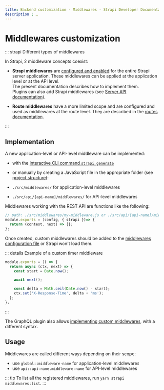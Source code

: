 ```yaml
---
title: Backend customization - Middlewares - Strapi Developer Documentation
description : …
---
```


<!-- TODO: update SEO -->

# Middlewares customization

::: strapi Different types of middlewares

In Strapi, 2 middleware concepts coexist:

- **Strapi middlewares** are [configured and enabled](/developer-docs/latest/setup-deployment-guides/configurations/required/middlewares.md) for the entire Strapi server application. These middlewares can be applied at the application level or at the API level. <br/>The present documentation describes how to implement them.<br/>Plugins can also add Strapi middlewares (see [Server API documentation](/developer-docs/latest/developer-resources/plugin-api-reference/server.md#middlewares)).

- **Route middlewares** have a more limited scope and are configured and used as middlewares at the route level. They are described in the [routes documentation](/developer-docs/latest/development/backend-customization/routing.md#middlewares).

:::

## Implementation

A new application-level or API-level middleware can be implemented:
- with the [interactive CLI command `strapi generate`](/developer-docs/latest/developer-resources/cli/CLI.md#strapi-generate)
- or manually by creating a JavaScript file in the appropriate folder (see [project structure](/developer-docs/latest/setup-deployment-guides/file-structure.md)):

- `./src/middlewares/` for application-level middlewares
- `./src/api/[api-name]/middlewares/` for API-level middlewares

Middlewares working with the REST API are functions like the following:

```js
// path: ./src/middlewares/my-middleware.js or ./src/api/[api-name]/middlewares/my-middleware.js
module.exports = (config, { strapi })=> {
  return (context, next) => {};
};
```

Once created, custom middlewares should be added to the [middlewares configuration file](/developer-docs/latest/setup-deployment-guides/configurations/required/middlewares.md#loading-order) or Strapi won't load them.

<!-- TODO: update the example below, was copied & pasted from v3 but won't probably work as-is -->
::: details Example of a custom timer middleware

```js
module.exports = () => {
  return async (ctx, next) => {
    const start = Date.now();

    await next();

    const delta = Math.ceil(Date.now() - start);
    ctx.set('X-Response-Time', delta + 'ms');
  };
};
```

:::

The GraphQL plugin also allows [implementing custom middlewares](), with a different syntax.

## Usage

Middlewares are called different ways depending on their scope:

- use `global::middleware-name` for application-level middlewares
- use `api::api-name.middleware-name` for API-level middlewares

::: tip
To list all the registered middlewares, run `yarn strapi middlewares:list`.
:::

